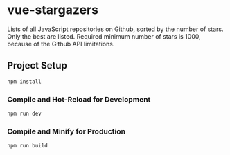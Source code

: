 # vue-stargazers

Lists of all JavaScript repositories on Github, sorted by the number of stars.
Only the best are listed. Required minimum number of stars is 1000, because of the Github API limitations.

## Project Setup

```sh
npm install
```

### Compile and Hot-Reload for Development

```sh
npm run dev
```

### Compile and Minify for Production

```sh
npm run build
```
